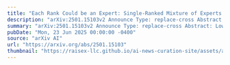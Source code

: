 ```yaml
---
title: "Each Rank Could be an Expert: Single-Ranked Mixture of Experts LoRA for Multi-Task Learning"
description: "arXiv:2501.15103v2 Announce Type: replace-cross Abstract: Low-Rank Adaptation (LoRA) is widely used for adapting large language models (LLMs) to specific domains due to its efficiency and modularity. Meanwhile, vanilla LoRA struggles with task conflicts in multi-task scenarios. Recent works adopt Mixture of Experts (MoE) by treating each LoRA module as an expert, thereby mitigating task interference through multiple specialized LoRA modules. While effective, these methods often isolate knowledge within individual tasks, failing to fully exploit the shared knowledge across related tasks. In this paper, we establish a connection between single LoRA and multi-LoRA MoE, integrating them into a unified framework. We demonstrate that the dynamic routing of multiple LoRAs is functionally equivalent to rank partitioning and block-level activation within a single LoRA. We further empirically demonstrate that finer-grained LoRA partitioning, within the same total and activated parameter constraints, leads to better performance gains across heterogeneous tasks. Building on these findings, we propose Single-ranked Mixture of Experts LoRA (textbf{SMoRA}), which embeds MoE into LoRA by textit{treating each rank as an independent expert}. With a textit{dynamic rank-wise activation} mechanism, SMoRA promotes finer-grained knowledge sharing while mitigating task conflicts. Experiments demonstrate that SMoRA activates fewer parameters yet achieves better performance in multi-task scenarios."
summary: "arXiv:2501.15103v2 Announce Type: replace-cross Abstract: Low-Rank Adaptation (LoRA) is widely used for adapting large language models (LLMs) to specific domains due to its efficiency and modularity. Meanwhile, vanilla LoRA struggles with task conflicts in multi-task scenarios. Recent works adopt Mixture of Experts (MoE) by treating each LoRA module as an expert, thereby mitigating task interference through multiple specialized LoRA modules. While effective, these methods often isolate knowledge within individual tasks, failing to fully exploit the shared knowledge across related tasks. In this paper, we establish a connection between single LoRA and multi-LoRA MoE, integrating them into a unified framework. We demonstrate that the dynamic routing of multiple LoRAs is functionally equivalent to rank partitioning and block-level activation within a single LoRA. We further empirically demonstrate that finer-grained LoRA partitioning, within the same total and activated parameter constraints, leads to better performance gains across heterogeneous tasks. Building on these findings, we propose Single-ranked Mixture of Experts LoRA (textbf{SMoRA}), which embeds MoE into LoRA by textit{treating each rank as an independent expert}. With a textit{dynamic rank-wise activation} mechanism, SMoRA promotes finer-grained knowledge sharing while mitigating task conflicts. Experiments demonstrate that SMoRA activates fewer parameters yet achieves better performance in multi-task scenarios."
pubDate: "Mon, 23 Jun 2025 00:00:00 -0400"
source: "arXiv AI"
url: "https://arxiv.org/abs/2501.15103"
thumbnail: "https://raisex-llc.github.io/ai-news-curation-site/assets/arxiv.png"
---
```


